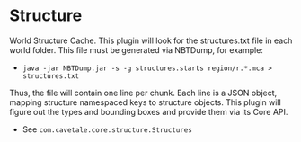 # Structure

World Structure Cache.  This plugin will look for the structures.txt
file in each world folder.  This file must be generated via NBTDump,
for example:

- `java -jar NBTDump.jar -s -g structures.starts region/r.*.mca > structures.txt`

Thus, the file will contain one line per chunk.  Each line is a JSON
object, mapping structure namespaced keys to structure objects.  This
plugin will figure out the types and bounding boxes and provide them
via its Core API.

- See `com.cavetale.core.structure.Structures`
